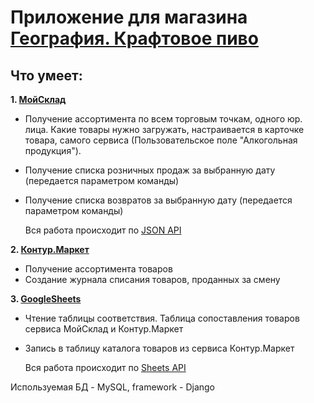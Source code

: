 # Приложение для магазина [География. Крафтовое пиво](https://vk.com/geo_sarov)
## Что умеет:
**1. [МойСклад](https://www.moysklad.ru)**
- Получение ассортимента по всем торговым точкам, одного юр. лица. Какие товары нужно загружать, настраивается в карточке товара, самого сервиса (Пользовательское поле "Алкогольная продукция").
- Получение списка розничных продаж за выбранную дату (передается параметром команды)
- Получение списка возвратов за выбранную дату (передается параметром команды)

  Вся работа происходит по [JSON API](https://dev.moysklad.ru/doc/api/remap/1.2/#mojsklad-json-api)

**2. [Контур.Маркет](https://market.kontur.ru/)**
- Получение ассортимента товаров
- Создание журнала списания товаров, проданных за смену

**3. [GoogleSheets](https://www.google.ru/intl/ru/sheets/about/)**
- Чтение таблицы соответствия. Таблица сопоставления товаров сервиса МойСклад и Контур.Маркет
- Запись в таблицу каталога товаров из сервиса Контур.Маркет

  Вся работа происходит по [Sheets API](https://developers.google.com/sheets/api/guides/create#python)

Используемая БД - MySQL, framework - Django 